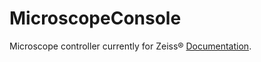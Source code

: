 # MicroscopeConsole
 Microscope controller currently for Zeiss® [Documentation](BiologyTools.github.io/Documentation/MicroscopeConsole/index.html).
